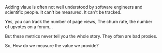 Adding vlaue is often not well understood
by software engineers and scientific people.
It can't be measured. It can't be tracked.

Yes, you can track the number of page views,
The churn rate, the number of upvotes on a forum...

But these metrics never tell you the whole story. They often are bad proxies.

So, How do we measure the value we provide?